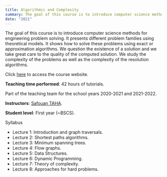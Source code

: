 ```yaml
---
title: Algorithmic and Complexity
summary: The goal of this course is to introduce computer science methods for engineering problem solving.
date: "2021"
---
```


The goal of this course is to introduce computer science methods for engineering problem solving. It presents different problem families using theoretical models. It shows how to solve these problems using exact or approximation algorithms. We question the existence of a solution and we take great care to the quality of the computed solution. We study the complexity of the problems as well as the complexity of the resolution algorithms.

Click [here](https://wdi.centralesupelec.fr/1CC2000/) to access the course website.

**Teaching time performed**: 42 hours of tutorials.

Part of the teaching team for the school years 2020-2021 and 2021-2022.

**Instructors**: [Safouan TAHA](https://www.lri.fr/membre.php?mb=2034).

**Student level**: First year (~BSCS).

Syllabus

- Lecture 1: Introduction and graph traversals.
- Lecture 2: Shortest paths algorithms.
- Lecture 3: Minimum spanning trees.
- Lecture 4: Flow graphs.
- Lecture 5: Data Structures.
- Lecture 6: Dynamic Programming.
- Lecture 7: Theory of complexity.
- Lecture 8: Approaches for hard problems.
